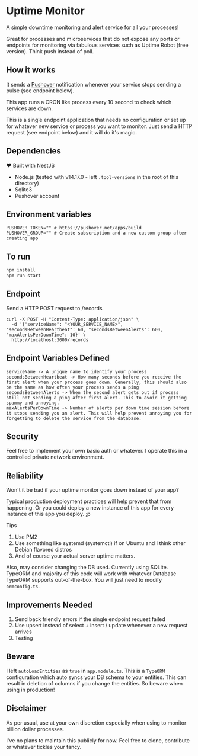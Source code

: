 # Uptime Monitor

A simple downtime monitoring and alert service for all your processes!

Great for processes and microservices that do not expose any ports or endpoints for monitoring via fabulous services such as Uptime Robot (free version). Think push instead of poll.

## How it works
It sends a [Pushover](https://pushover.net/) notification whenever your service stops sending a pulse (see endpoint below).

This app runs a CRON like process every 10 second to check which services are down.

This is a single endpoint application that needs no configuration or set up for whatever new service or process you want to monitor. Just send a HTTP request (see endpoint below) and it will do it's magic.

## Dependencies
❤️ Built with NestJS

- Node.js (tested with v14.17.0 - left `.tool-versions` in the root of this directory)
- Sqlite3
- Pushover account

## Environment variables
```
PUSHOVER_TOKEN="" # https://pushover.net/apps/build
PUSHOVER_GROUP="" # Create subscription and a new custom group after creating app
```

## To run
```bash
npm install
npm run start
```

## Endpoint
Send a HTTP POST request to /records
```curl
curl -X POST -H "Content-Type: application/json" \
  -d '{"serviceName": "<YOUR_SERVICE_NAME>", "secondsBetweenHeartbeat": 60, "secondsBetweenAlerts": 600, "maxAlertsPerDownTime": 10}' \
  http://localhost:3000/records
```

## Endpoint Variables Defined
```
serviceName -> A unique name to identify your process
secondsBetweenHeartbeat -> How many seconds before you receive the first alert when your process goes down. Generally, this should also be the same as how often your process sends a ping
secondsBetweenAlerts -> When the second alert gets out if process still not sending a ping after first alert. This to avoid it getting spammy and annoying.
maxAlertsPerDownTime -> Number of alerts per down time session before it stops sending you an alert. This will help prevent annoying you for forgetting to delete the service from the database.
```

## Security
Feel free to implement your own basic auth or whatever. I operate this in a controlled private network environment.

## Reliability
Won't it be bad if your uptime monitor goes down instead of your app?

Typical production deployment practices will help prevent that from happening. Or you could deploy a new instance of this app for every instance of this app you deploy. ;p

Tips
1. Use PM2
1. Use something like systemd (systemctl) if on Ubuntu and I think other Debian flavored distros
1. And of course your actual server uptime matters.

Also, may consider changing the DB used. Currently using SQLite. TypeORM and majority of this code will work with whatever Database TypeORM supports out-of-the-box. You will just need to modify `ormconfig.ts`.

## Improvements Needed
1. Send back friendly errors if the single endpoint request failed
2. Use upsert instead of select + insert / update whenever a new request arrives
2. Testing

## Beware
I left `autoLoadEntities` as `true` in `app.module.ts`. This is a `TypeORM` configuration which auto syncs your DB schema to your entities. This can result in deletion of columns if you change the entities. So beware when using in production!

## Disclaimer
As per usual, use at your own discretion especially when using to monitor billion dollar processes.

I've no plans to maintain this publicly for now. Feel free to clone, contribute or whatever tickles your fancy.
